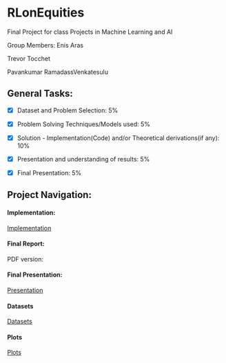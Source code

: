 # RLonEquities
Final Project for class Projects in Machine Learning and AI

Group Members:
Enis Aras 

Trevor Tocchet

Pavankumar RamadassVenkatesulu


## General Tasks:

- [x] Dataset and Problem Selection: 5%
- [x] Problem Solving Techniques/Models used: 5%
- [x] Solution - Implementation(Code) and/or Theoretical derivations(if any): 10%
- [x] Presentation and understanding of results: 5%
- [x] Final Presentation: 5%


## Project Navigation:

#### Implementation:

[Implementation](https://github.com/enisaras/RLonEquities/blob/main/project_final.ipynb)


#### Final Report:

PDF version: 

#### Final Presentation:
[Presentation](https://github.com/enisaras/RLonEquities/blob/main/ML%20and%20Finance%20Presentation.pptx)

#### Datasets
[Datasets](https://github.com/enisaras/RLonEquities/tree/main/data)

#### Plots
[Plots](https://github.com/enisaras/RLonEquities/tree/main/plots)


